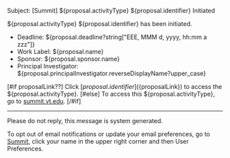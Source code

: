 Subject: [Summit] ${proposal.activityType} ${proposal.identifier} Initiated

${proposal.activityType} ${proposal.identifier} has been initiated.

* Deadline: ${proposal.deadline?string["EEE, MMM d, yyyy, hh:mm a zzz"]}
* Work Label: ${proposal.name}
* Sponsor: ${proposal.sponsor.name}
* Principal Investigator: ${proposal.principalInvestigator.reverseDisplayName?upper_case}

[#if proposalLink??]
Click [${proposal.identifier}](${proposalLink}) to access the ${proposal.activityType}.
[#else]
To access this ${proposal.activityType}, go to [summit.vt.edu](summit.vt.edu).
[/#if]

------------------------------------------------------------------------
Please do not reply, this message is system generated.

To opt out of email notifications or update your email preferences, go to [Summit](summit.vt.edu), click your name in the upper right corner and then User Preferences.
